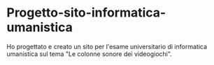 # Progetto-sito-informatica-umanistica
Ho progettato e creato un sito per l'esame universitario di informatica umanistica sul tema "Le colonne sonore dei videogiochi".
